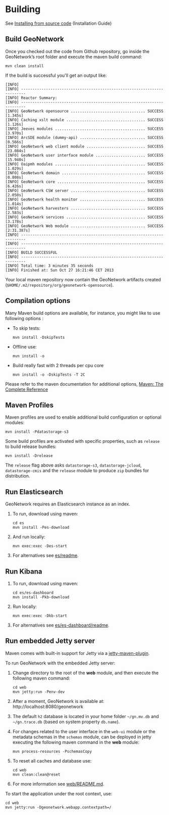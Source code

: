 # Building

See [Installing from source code](https://docs.geonetwork-opensource.org/latest/install-guide/installing-from-source-code/) (Installation Guide)

Build GeoNetwork
----------------

Once you checked out the code from Github repository, go inside the GeoNetwork’s root folder and execute the maven build command:

```
mvn clean install
```

If the build is successful you'll get an output like:
```
[INFO]
[INFO] ------------------------------------------------------------------------
[INFO] Reactor Summary:
[INFO] ------------------------------------------------------------------------
[INFO] GeoNetwork opensource ................................. SUCCESS [1.345s]
[INFO] Caching xslt module ................................... SUCCESS [1.126s]
[INFO] Jeeves modules ........................................ SUCCESS [3.970s]
[INFO] ArcSDE module (dummy-api) ............................. SUCCESS [0.566s]
[INFO] GeoNetwork web client module .......................... SUCCESS [23.084s]
[INFO] GeoNetwork user interface module ...................... SUCCESS [15.940s]
[INFO] Oaipmh modules ........................................ SUCCESS [1.029s]
[INFO] GeoNetwork domain ..................................... SUCCESS [0.808s]
[INFO] GeoNetwork core ....................................... SUCCESS [6.426s]
[INFO] GeoNetwork CSW server ................................. SUCCESS [2.050s]
[INFO] GeoNetwork health monitor ............................. SUCCESS [1.014s]
[INFO] GeoNetwork harvesters ................................. SUCCESS [2.583s]
[INFO] GeoNetwork services ................................... SUCCESS [3.178s]
[INFO] GeoNetwork Web module ................................. SUCCESS [2:31.387s]
[INFO] ------------------------------------------------------------------------
[INFO] ------------------------------------------------------------------------
[INFO] BUILD SUCCESSFUL
[INFO] ------------------------------------------------------------------------
[INFO] Total time: 3 minutes 35 seconds
[INFO] Finished at: Sun Oct 27 16:21:46 CET 2013
```

Your local maven repository now contain the GeoNetwork artifacts created (``$HOME/.m2/repository/org/geonetwork-opensource``).

Compilation options
-------------------

Many Maven build options are available, for instance, you might like to use following options :

* To skip tests:

  ```
  mvn install -DskipTests
  ```

* Offline use:

  ```
  mvn install -o
  ```

* Build really fast with 2 threads per cpu core

  ```
  mvn install -o -DskipTests -T 2C
  ```

Please refer to the maven documentation for additional options, [Maven: The Complete Reference](https://books.sonatype.com/mvnref-book/pdf/mvnref-pdf.pdf)

Maven Profiles
--------------

Maven profiles are used to enable additional build configuration or optional modules:

```
mvn install -Pdatastorage-s3
```

Some build profiles are activated with specific properties, such as `release` to build release bundles:

```
mvn install -Drelease
```

The `release` flag above asks `datastorage-s3`, `datastorage-jcloud`, `datastorage-cmis` and the `release` module to produce `zip` bundles for distribution.

Run Elasticsearch
-----------------

GeoNetwork requires an Elasticsearch instance as an index.

1. To run, download using maven:

   ```
   cd es
   mvn install -Pes-download
   ```

2. And run locally:
   ```
   mvn exec:exec -Des-start
   ```

3. For alternatives see [es/readme](../es/README.md).

Run Kibana
----------

1. To run, download using maven:

   ```
   cd es/es-dashboard
   mvn install -Pkb-download
   ```
   
2. Run locally:

   ```
   mvn exec:exec -Dkb-start
   ```
   
3. For alternatives see [es/es-dashboard/readme](../es/es-dashboard/README.md).

Run embedded Jetty server
-------------------------

Maven comes with built-in support for Jetty via a [jetty-maven-plugin](https://www.eclipse.org/jetty/documentation/current/jetty-maven-plugin.html).

To run GeoNetwork with the embedded Jetty server:

1. Change directory to the root of the **web** module, and then execute the following maven command:

   ```
   cd web
   mvn jetty:run -Penv-dev
   ```

2. After a moment, GeoNetwork is available at: http://localhost:8080/geonetwork

3. The default `h2` database is located in your home folder `~/gn.mv.db` and `~/gn.trace.db` (based on system property ``db.name``).

4. For changes related to the user interface in the `web-ui` module or the metadata schemas in the `schemas` module, can be deployed in jetty executing the following maven command in the **web** module:

   ```
   mvn process-resources -PschemasCopy
   ```

5. To reset all caches and database use:
   
   ```
   cd web
   mvn clean:clean@reset
   ```

5. For more information see [web/README.md](../web/README.md).



To start the application under the root context, use:

   ```
   cd web
   mvn jetty:run -Dgeonetwork.webapp.contextpath=/
   ```
